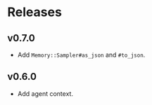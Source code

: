 # Releases

## v0.7.0

  - Add `Memory::Sampler#as_json` and `#to_json`.

## v0.6.0

  - Add agent context.

